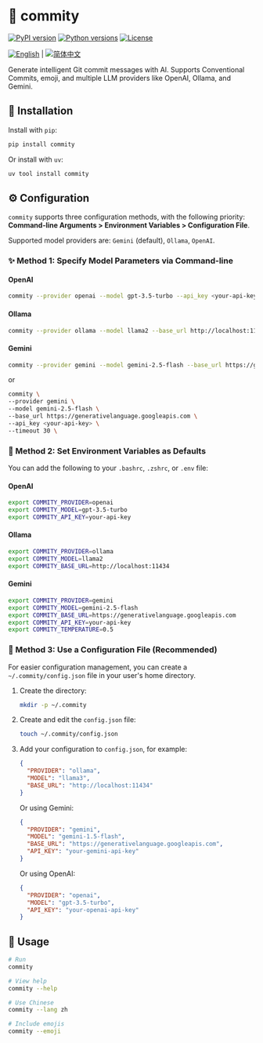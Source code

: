 # 🤖 commity

[![PyPI version](https://img.shields.io/pypi/v/commity.svg)](https://pypi.org/project/commity)
[![Python versions](https://img.shields.io/pypi/pyversions/commity.svg)](https://pypi.org/project/commity)
[![License](https://img.shields.io/pypi/l/commity.svg)](https://github.com/freboe/commity/blob/main/LICENSE)

[![English](https://img.shields.io/badge/Language-English-blue.svg)](https://github.com/freboe/commity/blob/main/README.md) | [![简体中文](https://img.shields.io/badge/Language-简体中文-blue.svg)](https://github.com/freboe/commity/blob/main/README.zh.md)

Generate intelligent Git commit messages with AI. Supports Conventional Commits, emoji, and multiple LLM providers like OpenAI, Ollama, and Gemini.

## 🔧 Installation

Install with `pip`:

```bash
pip install commity
```

Or install with `uv`:

```bash
uv tool install commity
```

## ⚙️ Configuration

`commity` supports three configuration methods, with the following priority: **Command-line Arguments > Environment
Variables > Configuration File**.

Supported model providers are: `Gemini` (default), `Ollama`, `OpenAI`.

### ✨ Method 1: Specify Model Parameters via Command-line

#### OpenAI

```Bash
commity --provider openai --model gpt-3.5-turbo --api_key <your-api-key>
```

#### Ollama

```Bash
commity --provider ollama --model llama2 --base_url http://localhost:11434
```

#### Gemini

```Bash
commity --provider gemini --model gemini-2.5-flash --base_url https://generativelanguage.googleapis.com --api_key <your-api-key> --timeout 30
```

or

```Bash
commity \
--provider gemini \
--model gemini-2.5-flash \
--base_url https://generativelanguage.googleapis.com \
--api_key <your-api-key> \
--timeout 30 \
```

### 🌱 Method 2: Set Environment Variables as Defaults

You can add the following to your `.bashrc`, `.zshrc`, or `.env` file:

#### OpenAI

```Bash
export COMMITY_PROVIDER=openai
export COMMITY_MODEL=gpt-3.5-turbo
export COMMITY_API_KEY=your-api-key
```

#### Ollama

```Bash
export COMMITY_PROVIDER=ollama
export COMMITY_MODEL=llama2
export COMMITY_BASE_URL=http://localhost:11434
```

#### Gemini

```Bash
export COMMITY_PROVIDER=gemini
export COMMITY_MODEL=gemini-2.5-flash
export COMMITY_BASE_URL=https://generativelanguage.googleapis.com
export COMMITY_API_KEY=your-api-key
export COMMITY_TEMPERATURE=0.5
```

### 📝 Method 3: Use a Configuration File (Recommended)

For easier configuration management, you can create a `~/.commity/config.json` file in your user's home directory.

1. Create the directory:

   ```bash
   mkdir -p ~/.commity
   ```

2. Create and edit the `config.json` file:

   ```bash
   touch ~/.commity/config.json
   ```

3. Add your configuration to `config.json`, for example:

   ```json
   {
     "PROVIDER": "ollama",
     "MODEL": "llama3",
     "BASE_URL": "http://localhost:11434"
   }
   ```

   Or using Gemini:

   ```json
   {
     "PROVIDER": "gemini",
     "MODEL": "gemini-1.5-flash",
     "BASE_URL": "https://generativelanguage.googleapis.com",
     "API_KEY": "your-gemini-api-key"
   }
   ```

   Or using OpenAI:

   ```json
   {
     "PROVIDER": "openai",
     "MODEL": "gpt-3.5-turbo",
     "API_KEY": "your-openai-api-key"
   }
   ```

## 🚀 Usage

```Bash
# Run
commity

# View help
commity --help

# Use Chinese
commity --lang zh

# Include emojis
commity --emoji
